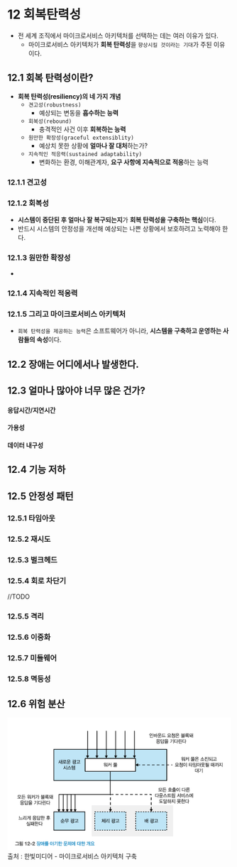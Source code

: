 # 12 회복탄력성
- 전 세계 조직에서 마이크로서비스 아키텍처를 선택하는 데는 여러 이유가 있다.
  - 마이크로서비스 아키텍처가 **회복 탄력성**을 `향상시킬 것이라는 기대`가 주된 이유 이다.

## 12.1 회복 탄력성이란?
- **회복 탄력성(resiliency)의 네 가지 개념**
  - `견고성(robustness)`
    - 예상되는 변동을 **흡수하는 능력**
  - `회복성(rebound)`
    - 충격적인 사건 이후 **회복하는 능력**
  - `원만한 확장성(graceful extensiblity)`
    - 예상치 못한 상황에 **얼마나 잘 대처**하는가?
  - `지속적인 적응력(sustained adaptability)`
    - 변화하는 환경, 이해관계자, **요구 사항에 지속적으로 적응**하는 능력

### 12.1.1 견고성
### 12.1.2 회복성
- **시스템이 중단된 후 얼마나 잘 복구되는지**가 **회복 탄력성을 구축하는 핵심**이다.
- 반드시 시스템의 안정성을 개선해 예상되는 나쁜 상황에서 보호하려고 노력해야 한다.
### 12.1.3 원만한 확장성
- 
### 12.1.4 지속적인 적응력
### 12.1.5 그리고 마이크로서비스 아키텍처
- `회복 탄력성을 제공하는 능력`은 소프트웨어가 아니라, **시스템을 구축하고 운영하는 사람들의 속성**이다.

## 12.2 장애는 어디에서나 발생한다.

## 12.3 얼마나 많아야 너무 많은 건가?
#### 응답시간/지연시간
#### 가용성
#### 데이터 내구성

## 12.4 기능 저하
## 12.5 안정성 패턴
### 12.5.1 타임아웃
### 12.5.2 재시도
### 12.5.3 벌크헤드
### 12.5.4 회로 차단기

//TODO
### 12.5.5 격리
### 12.5.6 이중화
### 12.5.7 미들웨어
### 12.5.8 멱등성

## 12.6 위험 분산










![1](./images/ch12/img_1.png)    
출처 : 한빛미디어 - 마이크로서비스 아키텍처 구축  